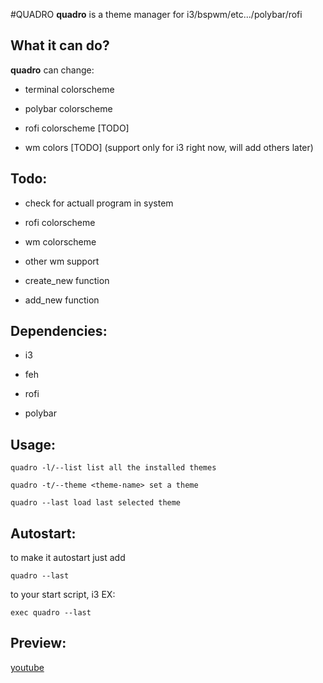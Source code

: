 #QUADRO
**quadro** is a theme manager for i3/bspwm/etc.../polybar/rofi

## What it can do?
**quadro** can change:
- terminal colorscheme

- polybar colorscheme

- rofi colorscheme [TODO]

- wm colors [TODO] (support only for i3 right now, will add others later)

## Todo:
- check for actuall program in system

- rofi colorscheme

- wm colorscheme

- other wm support

- create_new function

- add_new function

## Dependencies:
- i3

- feh

- rofi

- polybar


## Usage:
```quadro -l/--list list all the installed themes```

```quadro -t/--theme <theme-name> set a theme```

```quadro --last load last selected theme```

## Autostart:
to make it autostart just add

```quadro --last```

to your start script, i3 EX:

```exec quadro --last```

## Preview:
[youtube](https://www.youtube.com/watch?v=sVwUd4f1DnY)

